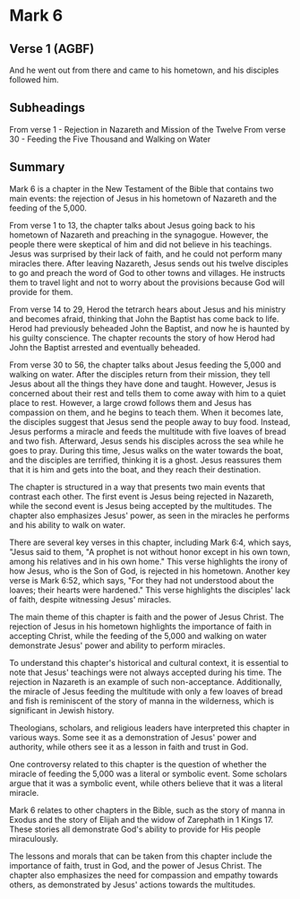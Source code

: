 # Mark 6

## Verse 1 (AGBF)

And he went out from there and came to his hometown, and his disciples followed him.

## Subheadings

From verse 1 - Rejection in Nazareth and Mission of the Twelve
From verse 30 - Feeding the Five Thousand and Walking on Water

## Summary

Mark 6 is a chapter in the New Testament of the Bible that contains two main events: the rejection of Jesus in his hometown of Nazareth and the feeding of the 5,000. 

From verse 1 to 13, the chapter talks about Jesus going back to his hometown of Nazareth and preaching in the synagogue. However, the people there were skeptical of him and did not believe in his teachings. Jesus was surprised by their lack of faith, and he could not perform many miracles there. After leaving Nazareth, Jesus sends out his twelve disciples to go and preach the word of God to other towns and villages. He instructs them to travel light and not to worry about the provisions because God will provide for them.

From verse 14 to 29, Herod the tetrarch hears about Jesus and his ministry and becomes afraid, thinking that John the Baptist has come back to life. Herod had previously beheaded John the Baptist, and now he is haunted by his guilty conscience. The chapter recounts the story of how Herod had John the Baptist arrested and eventually beheaded. 

From verse 30 to 56, the chapter talks about Jesus feeding the 5,000 and walking on water. After the disciples return from their mission, they tell Jesus about all the things they have done and taught. However, Jesus is concerned about their rest and tells them to come away with him to a quiet place to rest. However, a large crowd follows them and Jesus has compassion on them, and he begins to teach them. When it becomes late, the disciples suggest that Jesus send the people away to buy food. Instead, Jesus performs a miracle and feeds the multitude with five loaves of bread and two fish. Afterward, Jesus sends his disciples across the sea while he goes to pray. During this time, Jesus walks on the water towards the boat, and the disciples are terrified, thinking it is a ghost. Jesus reassures them that it is him and gets into the boat, and they reach their destination.

The chapter is structured in a way that presents two main events that contrast each other. The first event is Jesus being rejected in Nazareth, while the second event is Jesus being accepted by the multitudes. The chapter also emphasizes Jesus' power, as seen in the miracles he performs and his ability to walk on water. 

There are several key verses in this chapter, including Mark 6:4, which says, "Jesus said to them, "A prophet is not without honor except in his own town, among his relatives and in his own home." This verse highlights the irony of how Jesus, who is the Son of God, is rejected in his hometown. Another key verse is Mark 6:52, which says, "For they had not understood about the loaves; their hearts were hardened." This verse highlights the disciples' lack of faith, despite witnessing Jesus' miracles.

The main theme of this chapter is faith and the power of Jesus Christ. The rejection of Jesus in his hometown highlights the importance of faith in accepting Christ, while the feeding of the 5,000 and walking on water demonstrate Jesus' power and ability to perform miracles. 

To understand this chapter's historical and cultural context, it is essential to note that Jesus' teachings were not always accepted during his time. The rejection in Nazareth is an example of such non-acceptance. Additionally, the miracle of Jesus feeding the multitude with only a few loaves of bread and fish is reminiscent of the story of manna in the wilderness, which is significant in Jewish history.

Theologians, scholars, and religious leaders have interpreted this chapter in various ways. Some see it as a demonstration of Jesus' power and authority, while others see it as a lesson in faith and trust in God. 

One controversy related to this chapter is the question of whether the miracle of feeding the 5,000 was a literal or symbolic event. Some scholars argue that it was a symbolic event, while others believe that it was a literal miracle.

Mark 6 relates to other chapters in the Bible, such as the story of manna in Exodus and the story of Elijah and the widow of Zarephath in 1 Kings 17. These stories all demonstrate God's ability to provide for His people miraculously.

The lessons and morals that can be taken from this chapter include the importance of faith, trust in God, and the power of Jesus Christ. The chapter also emphasizes the need for compassion and empathy towards others, as demonstrated by Jesus' actions towards the multitudes.